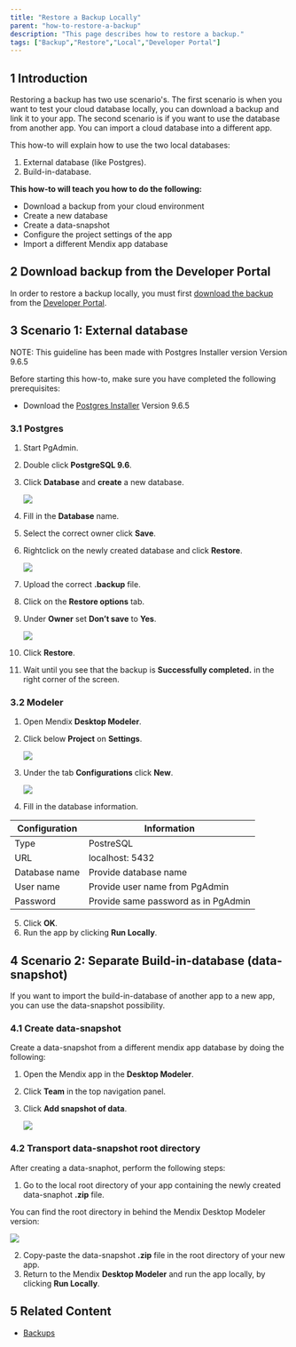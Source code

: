 ```yaml
---
title: "Restore a Backup Locally"
parent: "how-to-restore-a-backup"
description: "This page describes how to restore a backup."
tags: ["Backup","Restore","Local","Developer Portal"]
---
```


## 1 Introduction

Restoring a backup has two use scenario's. The first scenario is when you want to test your cloud database locally, you can download a backup and link it to your app. The second scenario is if you want to use the database from another app. You can import a cloud database into a different app. 

This how-to will explain how to use the two local databases:
1. External database (like Postgres).
2. Build-in-database.

**This how-to will teach you how to do the following:**

* Download a backup from your cloud environment
* Create a new database
* Create a data-snapshot
* Configure the project settings of the app
* Import a different Mendix app database

## 2 Download backup from the Developer Portal

In order to restore a backup locally, you must first [download the backup](how-to-download-a-backup) from the [Developer Portal](http://home.mendix.com).

## 3 Scenario 1: External database

NOTE: This guideline has been made with Postgres Installer version Version 9.6.5

Before starting this how-to, make sure you have completed the following prerequisites:

* Download the [Postgres Installer](https://www.postgresql.org/download/windows/) Version 9.6.5

### 3.1 Postgres

1. Start PgAdmin.
2. Double click **PostgreSQL 9.6**.
3. Click **Database** and **create** a new database.  

    ![](attachments/postgres/add-database.png)

4. Fill in the **Database** name.
5. Select the correct owner click **Save**.
6. Rightclick on the newly created database and click **Restore**. 

    ![](attachments/postgres/restore-database.png)

7. Upload the correct **.backup** file.
8. Click on the **Restore options** tab.
9. Under **Owner** set **Don’t save** to **Yes**.

    ![](attachments/postgres/restore-options.png)

10. Click **Restore**.
11.	Wait until you see that the backup is **Successfully completed.** in the right corner of the screen.  

### 3.2 Modeler

1. Open Mendix **Desktop Modeler**. 
2. Click below **Project** on **Settings**.

    ![](attachments/modeler/modeler-settings.png)

3. Under the tab **Configurations** click **New**.

   ![](attachments/modeler/add-configuration.png)

4. Fill in the database information. 

Configuration | Information
---- | ---
Type | PostreSQL
URL | localhost: 5432
Database name | Provide database name
User name | Provide user name from PgAdmin
Password | Provide same password as in PgAdmin

5. Click **OK**.
6. Run the app by clicking **Run Locally**.

## 4 Scenario 2: Separate Build-in-database (data-snapshot)

If you want to import the build-in-database of another app to a new app, you can use the data-snapshot possibility.

### 4.1 Create data-snapshot

Create a data-snapshot from a different mendix app database by doing the following:

1. Open the Mendix app in the **Desktop Modeler**.
2. Click **Team** in the top navigation panel.
3. Click **Add snapshot of data**.

    ![](attachments/modeler/add-snapshot.png)

### 4.2 Transport data-snapshot root directory

After creating a data-snaphot, perform the following steps:

1. Go to the local root directory of your app containing the newly created data-snaphot **.zip** file.

You can find the root directory in behind the Mendix Desktop Modeler version:

   ![](attachments/modeler/root-directory.png)

2. Copy-paste the data-snapshot **.zip** file in the root directory of your new app.
3. Return to the Mendix **Desktop Modeler** and run the app locally, by clicking **Run Locally**.

## 5 Related Content

* [Backups](/operate/backups)
